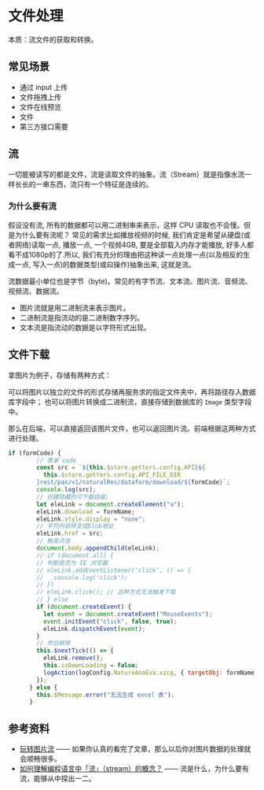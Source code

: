 # 文件处理

本质：流文件的获取和转换。

## 常见场景

- 通过 input 上传
- 文件拖拽上传
- 文件在线预览
- 文件
- 第三方接口需要

## 流

一切能被读写的都是文件，流是读取文件的抽象。流（Stream）就是指像水流一样长长的一串东西，流只有一个特征是连续的。

### 为什么要有流

假设没有流, 所有的数据都可以用二进制串来表示，这样 CPU 读取也不会慢。但是为什么要有流呢？
常见的需求比如播放视频的时候, 我们肯定是希望从硬盘(或者网络)读取一点, 播放一点, 一个视频4GB, 要是全部载入内存才能播放, 好多人都看不成1080p的了.所以, 我们有充分的理由把这种读一点处理一点(以及相反的生成一点, 写入一点)的数据类型(或曰操作)抽象出来, 这就是流。

流数据最小单位也是字节（byte)。常见的有字节流、文本流、图片流、音频流、视频流、数据流。
- 图片流就是用二进制流来表示图片。
- 二进制流是指流动的是二进制数字序列。
- 文本流是指流动的数据是以字符形式出现。

## 文件下载

拿图片为例子，存储有两种方式：

可以将图片以独立的文件的形式存储再服务求的指定文件夹中，再将路径存入数据库字段中；
也可以将图片转换成二进制流，直接存储到数据库的 `Image` 类型字段中。

那么在后端，可以直接返回该图片文件，也可以返回图片流。前端根据这两种方式进行处理。

```js
if (formCode) {
        // 表单 code
        const src = `${this.$store.getters.config.API}${
          this.$store.getters.config.API_FILE_DIR
        }rest/pas/v1/naturalRes/dataform/download/${formCode}`;
        console.log(src);
        // 创建隐藏的可下载链接;
        let eleLink = document.createElement("a");
        eleLink.download = formName;
        eleLink.style.display = "none";
        // 字符内容转变成blob地址
        eleLink.href = src;
        // 触发点击
        document.body.appendChild(eleLink);
        // if (document.all) {
        // 判断是否为 IE 浏览器
        // eleLink.addEventListener('click', () => {
        //   console.log('click');
        // })
        // eleLink.click(); // 这种方式无法触发下载
        // } else
        if (document.createEvent) {
          let event = document.createEvent("MouseEvents");
          event.initEvent("click", false, true);
          eleLink.dispatchEvent(event);
        }
        // 然后移除
        this.$nextTick(() => {
          eleLink.remove();
          this.isDownLoading = false;
          logAction(logConfig.NatureAnaEva.xzcg, { targetObj: formName });
        });
      } else {
        this.$Message.error("无法生成 excel 表");
      }
```


## 参考资料

- [玩转图片流](http://jartto.wang/2018/01/19/play-image-stream/) —— 如果你认真的看完了文章，那么以后你对图片数据的处理就会顺畅很多。
- [如何理解编程语言中「流」（stream）的概念？](https://www.zhihu.com/question/27996269) —— 流是什么，为什么要有流，能够从中探出一二。